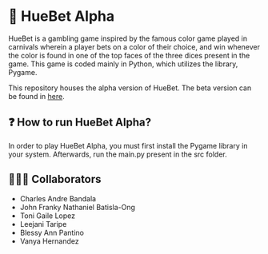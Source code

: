 # 🎲 **HueBet Alpha**
HueBet is a gambling game inspired by the famous color game played in carnivals wherein a player bets on a color of their choice, and win whenever the color is found in one of the top faces of the three dices present in the game. This game is coded mainly in Python, which utilizes the library, Pygame.

This repository houses the alpha version of HueBet. The beta version can be found in [here](https://github.com/magniefique/HueBet-Beta).

## ❓ How to run HueBet Alpha?
In order to play HueBet Alpha, you must first install the Pygame library in your system. Afterwards, run the main.py present in the src folder.

## 👨🏻‍💻 **Collaborators**
- Charles Andre Bandala
- John Franky Nathaniel Batisla-Ong
- Toni Gaile Lopez
- Leejani Taripe
- Blessy Ann Pantino
- Vanya Hernandez
